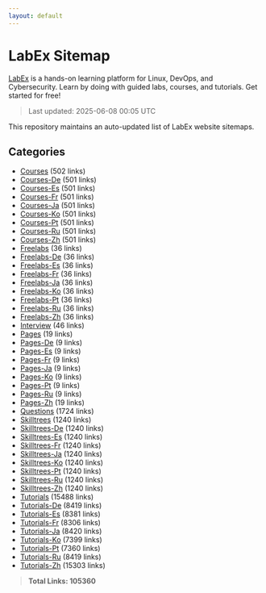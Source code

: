 ```yaml
---
layout: default
---
```


# LabEx Sitemap

[LabEx](https://labex.io) is a hands-on learning platform for Linux, DevOps, and Cybersecurity. Learn by doing with guided labs, courses, and tutorials. Get started for free!

> Last updated: 2025-06-08 00:05 UTC

This repository maintains an auto-updated list of LabEx website sitemaps.

## Categories

- [Courses](categories/courses.md) (502 links)
- [Courses-De](categories/courses-de.md) (501 links)
- [Courses-Es](categories/courses-es.md) (501 links)
- [Courses-Fr](categories/courses-fr.md) (501 links)
- [Courses-Ja](categories/courses-ja.md) (501 links)
- [Courses-Ko](categories/courses-ko.md) (501 links)
- [Courses-Pt](categories/courses-pt.md) (501 links)
- [Courses-Ru](categories/courses-ru.md) (501 links)
- [Courses-Zh](categories/courses-zh.md) (501 links)
- [Freelabs](categories/freelabs.md) (36 links)
- [Freelabs-De](categories/freelabs-de.md) (36 links)
- [Freelabs-Es](categories/freelabs-es.md) (36 links)
- [Freelabs-Fr](categories/freelabs-fr.md) (36 links)
- [Freelabs-Ja](categories/freelabs-ja.md) (36 links)
- [Freelabs-Ko](categories/freelabs-ko.md) (36 links)
- [Freelabs-Pt](categories/freelabs-pt.md) (36 links)
- [Freelabs-Ru](categories/freelabs-ru.md) (36 links)
- [Freelabs-Zh](categories/freelabs-zh.md) (36 links)
- [Interview](categories/interview.md) (46 links)
- [Pages](categories/pages.md) (19 links)
- [Pages-De](categories/pages-de.md) (9 links)
- [Pages-Es](categories/pages-es.md) (9 links)
- [Pages-Fr](categories/pages-fr.md) (9 links)
- [Pages-Ja](categories/pages-ja.md) (9 links)
- [Pages-Ko](categories/pages-ko.md) (9 links)
- [Pages-Pt](categories/pages-pt.md) (9 links)
- [Pages-Ru](categories/pages-ru.md) (9 links)
- [Pages-Zh](categories/pages-zh.md) (19 links)
- [Questions](categories/questions.md) (1724 links)
- [Skilltrees](categories/skilltrees.md) (1240 links)
- [Skilltrees-De](categories/skilltrees-de.md) (1240 links)
- [Skilltrees-Es](categories/skilltrees-es.md) (1240 links)
- [Skilltrees-Fr](categories/skilltrees-fr.md) (1240 links)
- [Skilltrees-Ja](categories/skilltrees-ja.md) (1240 links)
- [Skilltrees-Ko](categories/skilltrees-ko.md) (1240 links)
- [Skilltrees-Pt](categories/skilltrees-pt.md) (1240 links)
- [Skilltrees-Ru](categories/skilltrees-ru.md) (1240 links)
- [Skilltrees-Zh](categories/skilltrees-zh.md) (1240 links)
- [Tutorials](categories/tutorials.md) (15488 links)
- [Tutorials-De](categories/tutorials-de.md) (8419 links)
- [Tutorials-Es](categories/tutorials-es.md) (8381 links)
- [Tutorials-Fr](categories/tutorials-fr.md) (8306 links)
- [Tutorials-Ja](categories/tutorials-ja.md) (8420 links)
- [Tutorials-Ko](categories/tutorials-ko.md) (7399 links)
- [Tutorials-Pt](categories/tutorials-pt.md) (7360 links)
- [Tutorials-Ru](categories/tutorials-ru.md) (8419 links)
- [Tutorials-Zh](categories/tutorials-zh.md) (15303 links)

> **Total Links: 105360**
